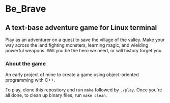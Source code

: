 # Be_Brave
## A text-base adventure game for Linux terminal

Play as an adventurer on a quest to save the village of the valley. Make your way across the land fighting monsters, learning magic, and wielding powerful weapons. Will you be the hero we need, or will history forget you.

### About the game
An early project of mine to create a game using object-oriented programming with C++.

To play, clone this repository and run `make` followed by `./play`. Once you're all done, to clean up binary files, run `make clean`.
